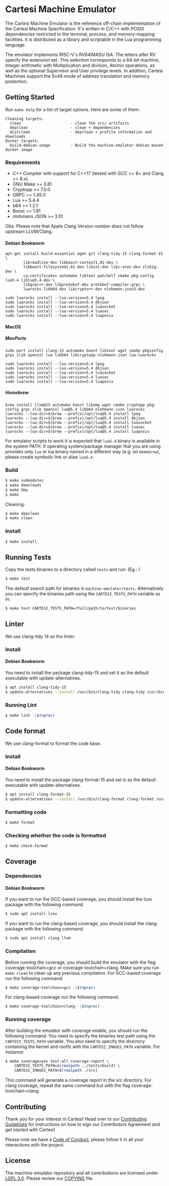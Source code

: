 # Cartesi Machine Emulator

The Cartesi Machine Emulator is the reference off-chain implementation of the Cartesi Machine Specification. It's written in C/C++ with POSIX dependencies restricted to the terminal, process, and memory-mapping facilities. It is distributed as a library and scriptable in the Lua programming language.

The emulator implements RISC-V's RV64IMASU ISA. The letters after RV specify the extension set. This selection corresponds to a 64-bit machine, Integer arithmetic with Multiplication and division, Atomic operations, as well as the optional Supervisor and User privilege levels. In addition, Cartesi Machines support the Sv48 mode of address translation and memory protection.

## Getting Started

Run `make help` for a list of target options. Here are some of them:

```
Cleaning targets:
  clean                      - clean the src/ artifacts
  depclean                   - clean + dependencies
  distclean                  - depclean + profile information and downloads
Docker targets:
  build-debian-image         - Build the machine-emulator debian based docker image
```

### Requirements

- C++ Compiler with support for C++17 (tested with GCC >= 8+ and Clang >= 8.x).
- GNU Make >= 3.81
- Cryptopp >= 7.0.0
- GRPC >= 1.45.0
- Lua >= 5.4.4
- b64 >=  1.2.1
- Boost >= 1.81
- nlohmann JSON >= 3.10

Obs: Please note that Apple Clang Version number does not follow upstream LLVM/Clang.

#### Debian Bookworm

```
apt-get install build-essential wget git clang-tidy-15 clang-format-15 \
        libreadline-dev libboost-context1.81-dev \
        libboost-filesystem1.81-dev libssl-dev libc-ares-dev zlib1g-dev \
        ca-certificates automake libtool patchelf cmake pkg-config lua5.4 liblua5.4-dev \
        libgrpc++-dev libprotobuf-dev protobuf-compiler-grpc \
        luarocks libb64-dev libcrypto++-dev nlohmann-json3-dev

sudo luarocks install --lua-version=5.4 lpeg
sudo luarocks install --lua-version=5.4 dkjson
sudo luarocks install --lua-version=5.4 luasocket
sudo luarocks install --lua-version=5.4 luasec
sudo luarocks install --lua-version=5.4 luaposix
```
#### MacOS

##### MacPorts
```
sudo port install clang-15 automake boost libtool wget cmake pkgconfig grpc zlib openssl lua libb64 libcryptopp nlohmann-json lua-luarocks

sudo luarocks install --lua-version=5.4 lpeg
sudo luarocks install --lua-version=5.4 dkjson
sudo luarocks install --lua-version=5.4 luasocket
sudo luarocks install --lua-version=5.4 luasec
sudo luarocks install --lua-version=5.4 luaposix
```

##### Homebrew
```
brew install llvm@15 automake boost libomp wget cmake cryptopp pkg-config grpc zlib openssl lua@5.4 libb64 nlohmann-json luarocks
luarocks --lua-dir=$(brew --prefix)/opt/lua@5.4 install lpeg
luarocks --lua-dir=$(brew --prefix)/opt/lua@5.4 install dkjson
luarocks --lua-dir=$(brew --prefix)/opt/lua@5.4 install luasocket
luarocks --lua-dir=$(brew --prefix)/opt/lua@5.4 install luasec
luarocks --lua-dir=$(brew --prefix)/opt/lua@5.4 install luaposix
```

For emulator scripts to work it is expected that `lua5.4` binary is available in the system PATH. If operating system/package manager that you are using provides only `lua` or lua binary named in a different way (e.g. on `Homebrew`), please create symbolic link or alias `lua5.4`.

### Build

```bash
$ make submodules
$ make downloads
$ make dep
$ make
```

Cleaning:

```bash
$ make depclean
$ make clean
```

### Install

```bash
$ make install
```

## Running Tests

Copy the tests binaries to a directory called `tests` and run: (Eg.: )

```bash
$ make test
```

The default search path for binaries is `machine-emulator/tests`. Alternatively you can specify the binaries path using the `CARTESI_TESTS_PATH` variable as in:

```bash
$ make test CARTESI_TESTS_PATH=/full/path/to/test/binaries
```

## Linter

We use clang-tidy 14 as the linter.

### Install

#### Debian Bookworm

You need to install the package clang-tidy-15 and set it as the default executable with update-alternatives.

```bash
$ apt install clang-tidy-15
$ update-alternatives --install /usr/bin/clang-tidy clang-tidy /usr/bin/clang-tidy-15 120
```

### Running Lint

```bash
$ make lint -j$(nproc)
```

## Code format

We use clang-format to format the code base.

### Install

#### Debian Bookworm

You need to install the package clang-format-15 and set is as the default executable with update-alternatives.

```bash
$ apt install clang-format-15
$ update-alternatives --install /usr/bin/clang-format clang-format /usr/bin/clang-format-15 120
```

### Formatting code

```bash
$ make format
```

### Checking whether the code is formatted

```bash
$ make check-format
```

## Coverage

### Dependencies

#### Debian Bookworm

If you want to run the GCC-based coverage, you should install the lcov package with the following command.

```bash
$ sudo apt install lcov
```

If you want to run the clang-based coverage, you should install the clang package with the following command.

```bash
$ sudo apt install clang llvm
```

### Compilation

Before running the coverage, you should build the emulator with the flag coverage-toolchain=gcc or coverage-toolchain=clang.
Make sure you run `make clean` to clean up any previous compilation.
For GCC-based coverage run the following command.

```bash
$ make coverage-toolchain=gcc -j$(nproc)
```

For clang-based coverage run the following command.

```bash
$ make coverage-toolchain=clang -j$(nproc)
```

### Running coverage

After building the emulator with coverage enable, you should run the following command.
You need to specify the binaries test path using the `CARTESI_TESTS_PATH` variable.
You also need to specify the directory containing the kernel and rootfs with the `CARTESI_IMAGES_PATH` variable.
For instance:

```bash
$ make coverage=yes test-all coverage-report \
    CARTESI_TESTS_PATH=$(realpath ../tests/build) \
    CARTESI_IMAGES_PATH=$(realpath ./src)
```

This command will generate a coverage report in the src directory.
For clang coverage, repeat the same command but with the flag coverage-toolchain=clang.

## Contributing

Thank you for your interest in Cartesi! Head over to our [Contributing Guidelines](CONTRIBUTING.md) for instructions on how to sign our Contributors Agreement and get started with
Cartesi!

Please note we have a [Code of Conduct](CODE_OF_CONDUCT.md), please follow it in all your interactions with the project.

## License

The machine-emulator repository and all contributions are licensed under
[LGPL 3.0](https://www.gnu.org/licenses/lgpl-3.0.html). Please review our [COPYING](COPYING) file.
